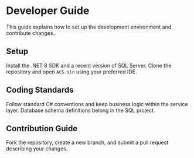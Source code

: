 # Developer Guide

This guide explains how to set up the development environment and contribute changes.

## Setup
Install the .NET 8 SDK and a recent version of SQL Server. Clone the repository and open `ACS.sln` using your preferred IDE.

## Coding Standards
Follow standard C# conventions and keep business logic within the service layer. Database schema definitions belong in the SQL project.

## Contribution Guide
Fork the repository, create a new branch, and submit a pull request describing your changes.

